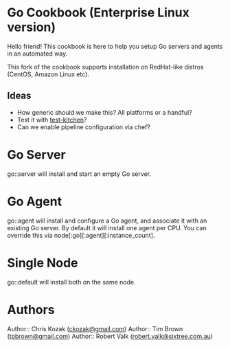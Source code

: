# Go Cookbook (Enterprise Linux version)

Hello friend! This cookbook is here to help you setup Go servers and agents
in an automated way.

This fork of the cookbook supports installation on RedHat-like distros (CentOS, Amazon Linux etc).

## Ideas

- How generic should we make this? All platforms or a handful?
- Test it with [test-kitchen](https://github.com/opscode/test-kitchen)?
- Can we enable pipeline configuration via chef?

# Go Server

go::server will install and start an empty Go server.

# Go Agent

go::agent will install and configure a Go agent, and associate it with an existing Go server.  By default it will install one agent per CPU.  You can override this via node[:go][:agent][:instance_count].

# Single Node
go::default will install both on the same node.

# Authors
Author:: Chris Kozak (<ckozak@gmail.com>)
Author:: Tim Brown (<tpbrown@gmail.com>)
Author:: Robert Valk (<robert.valk@sixtree.com.au>)
